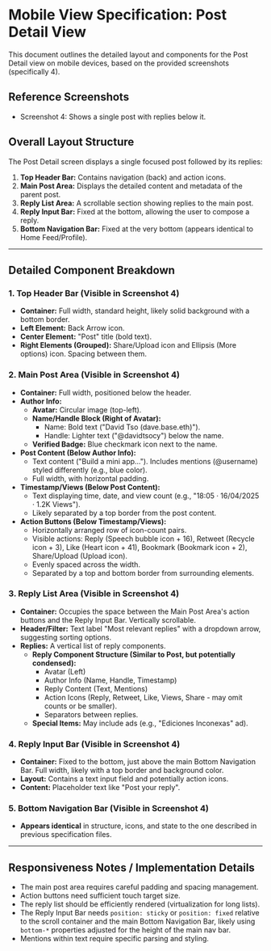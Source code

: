 # Mobile View Specification: Post Detail View

This document outlines the detailed layout and components for the Post Detail view on mobile devices, based on the provided screenshots (specifically 4).

## Reference Screenshots

- Screenshot 4: Shows a single post with replies below it.

## Overall Layout Structure

The Post Detail screen displays a single focused post followed by its replies:

1.  **Top Header Bar:** Contains navigation (back) and action icons.
2.  **Main Post Area:** Displays the detailed content and metadata of the parent post.
3.  **Reply List Area:** A scrollable section showing replies to the main post.
4.  **Reply Input Bar:** Fixed at the bottom, allowing the user to compose a reply.
5.  **Bottom Navigation Bar:** Fixed at the very bottom (appears identical to Home Feed/Profile).

---

## Detailed Component Breakdown

### 1. Top Header Bar (Visible in Screenshot 4)

- **Container:** Full width, standard height, likely solid background with a bottom border.
- **Left Element:** Back Arrow icon.
- **Center Element:** "Post" title (bold text).
- **Right Elements (Grouped):** Share/Upload icon and Ellipsis (More options) icon. Spacing between them.

### 2. Main Post Area (Visible in Screenshot 4)

- **Container:** Full width, positioned below the header.
- **Author Info:**
  - **Avatar:** Circular image (top-left).
  - **Name/Handle Block (Right of Avatar):**
    - Name: Bold text ("David Tso (dave.base.eth)").
    - Handle: Lighter text ("@davidtsocy") below the name.
  - **Verified Badge:** Blue checkmark icon next to the name.
- **Post Content (Below Author Info):**
  - Text content ("Build a mini app..."). Includes mentions (@username) styled differently (e.g., blue color).
  - Full width, with horizontal padding.
- **Timestamp/Views (Below Post Content):**
  - Text displaying time, date, and view count (e.g., "18:05 · 16/04/2025 · 1.2K Views").
  - Likely separated by a top border from the post content.
- **Action Buttons (Below Timestamp/Views):**
  - Horizontally arranged row of icon-count pairs.
  - Visible actions: Reply (Speech bubble icon + 16), Retweet (Recycle icon + 3), Like (Heart icon + 41), Bookmark (Bookmark icon + 2), Share/Upload (Upload icon).
  - Evenly spaced across the width.
  - Separated by a top and bottom border from surrounding elements.

### 3. Reply List Area (Visible in Screenshot 4)

- **Container:** Occupies the space between the Main Post Area's action buttons and the Reply Input Bar. Vertically scrollable.
- **Header/Filter:** Text label "Most relevant replies" with a dropdown arrow, suggesting sorting options.
- **Replies:** A vertical list of reply components.
  - **Reply Component Structure (Similar to Post, but potentially condensed):**
    - Avatar (Left)
    - Author Info (Name, Handle, Timestamp)
    - Reply Content (Text, Mentions)
    - Action Icons (Reply, Retweet, Like, Views, Share - may omit counts or be smaller).
    - Separators between replies.
  - **Special Items:** May include ads (e.g., "Ediciones Inconexas" ad).

### 4. Reply Input Bar (Visible in Screenshot 4)

- **Container:** Fixed to the bottom, just above the main Bottom Navigation Bar. Full width, likely with a top border and background color.
- **Layout:** Contains a text input field and potentially action icons.
- **Content:** Placeholder text like "Post your reply".

### 5. Bottom Navigation Bar (Visible in Screenshot 4)

- **Appears identical** in structure, icons, and state to the one described in previous specification files.

---

## Responsiveness Notes / Implementation Details

- The main post area requires careful padding and spacing management.
- Action buttons need sufficient touch target size.
- The reply list should be efficiently rendered (virtualization for long lists).
- The Reply Input Bar needs `position: sticky` or `position: fixed` relative to the scroll container and the main Bottom Navigation Bar, likely using `bottom-*` properties adjusted for the height of the main nav bar.
- Mentions within text require specific parsing and styling.
